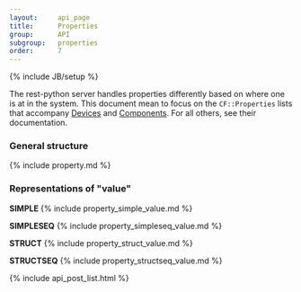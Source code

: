 ```yaml
---
layout:     api_page
title:      Properties
group:      API
subgroup:   properties
order:      7
---
```

{% include JB/setup %}

The rest-python server handles properties differently based on where one is at in the system.  This document mean to focus on the `CF::Properties` lists that accompany [Devices](/api/device.html) and [Components](/api/component.html).  For all others, see their documentation.

### General structure

{% include property.md %}

### Representations of "value"

**SIMPLE**
{% include property_simple_value.md %}

**SIMPLESEQ**
{% include property_simpleseq_value.md %}

**STRUCT**
{% include property_struct_value.md %}

**STRUCTSEQ**
{% include property_structseq_value.md %}

{% include api_post_list.html %}